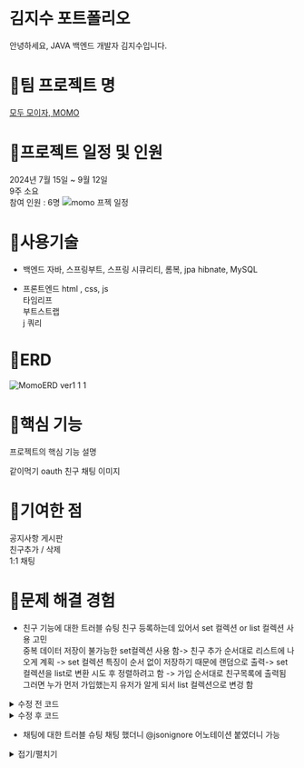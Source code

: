 <h1>김지수 포트폴리오</h1>
안녕하세요, JAVA 백엔드 개발자 김지수입니다.

# 🚨팀 프로젝트 명
[모두 모이자, MOMO](http://momo2gather.com/member/welcome)

# 🚨프로젝트 일정 및 인원
2024년 7월 15일 ~ 9월 12일 <br>
9주 소요 <br>
참여 인원 : 6명
![momo 프젝 일정](https://github.com/user-attachments/assets/15151a42-95b9-4c11-b051-6695cd882b7c)
 

# 🚨사용기술
- 백엔드
자바, 스프링부트, 스프링 시큐리티, 롬복, jpa hibnate, MySQL<br>

- 프론트엔드
html , css, js<br>
타임리프<br>
부트스트랩<br>
j 쿼리 <br>

# 🚨ERD
![MomoERD ver1 1 1](https://github.com/user-attachments/assets/1f4de842-c053-4456-a8a7-f211ca36a0b4)



# 🚨핵심 기능
프로젝트의 핵심 기능 설명 <br>

같이먹기
oauth
친구
채팅 
이미지


# 🚨기여한 점
공지사항 게시판<br>
친구추가 / 삭제 <br>
1:1 채팅 <br>



# 🚨문제 해결 경험
- 친구 기능에 대한 트러블 슈팅 
친구 등록하는데 있어서 set 컬렉션 or list 컬렉션 사용 고민<br>
중복 데이터 저장이 불가능한 set컬렉션 사용 함-> 친구 추가 순서대로 리스트에 나오게 계획 -> set 컬렉션 특징이 순서 없이 저장하기 때문에 랜덤으로 출력-> set 컬렉션을 list로 변환 시도 후 정렬하려고 함
-> 가입 순서대로 친구목록에 출력됨 그러면 누가 먼저 가입했는지 유저가 알게 되서 list 컬렉션으로 변겅 함 
<details>
 <summary>수정 전 코드</summary>

 ##  set 컬렉션 사용한 코드 넣기 
</details>

<details>
 <summary>수정 후 코드</summary>

 ## 최종적으로 완료된 코드 넣기 
</details>



- 채팅에 대한 트러블 슈팅
채팅 했더니 @jsonignore 어노테이션 붙였더니 가능

<details>
 <summary>접기/펼치기</summary>

 ## 접은 내용
 접은 내용
</details>

